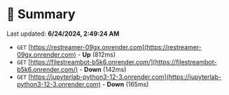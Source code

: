 # 📖 Summary
Last updated: **6/24/2024, 2:49:24 AM**

- `GET` [https://restreamer-09gx.onrender.com](https://restreamer-09gx.onrender.com) - **Up** (812ms)
- `GET` [https://filestreambot-b5k6.onrender.com/](https://filestreambot-b5k6.onrender.com/) - **Down** (142ms)
- `GET` [https://jupyterlab-python3-12-3.onrender.com](https://jupyterlab-python3-12-3.onrender.com) - **Down** (165ms)
